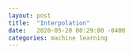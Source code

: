 ```yaml
---
layout: post
title:  "Interpolation"
date:   2020-05-20 00:29:00 -0400
categories: machine learning
---
```




<img src="{{site.baseurl}}/media/sine_nw_singular.gif" alt="">
